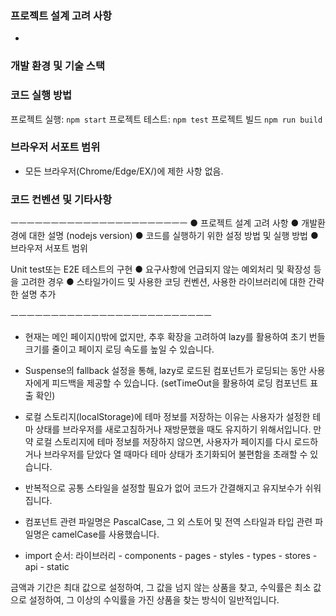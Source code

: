 ### 프로젝트 설계 고려 사항

-

### 개발 환경 및 기술 스택

### 코드 실행 방법

프로젝트 실행: `npm start`
프로젝트 테스트: `npm test`
프로젝트 빌드 `npm run build`

### 브라우저 서포트 범위

- 모든 브라우저(Chrome/Edge/EX/)에 제한 사항 없음.

### 코드 컨벤션 및 기타사항

ㅡㅡㅡㅡㅡㅡㅡㅡㅡㅡㅡㅡㅡㅡㅡㅡㅡㅡㅡㅡㅡㅡ
● 프로젝트 설계 고려 사항
● 개발환경에 대한 설명 (nodejs version)
● 코드를 실행하기 위한 설정 방법 및 실행 방법
● 브라우저 서포트 범위

Unit test또는 E2E 테스트의 구현
● 요구사항에 언급되지 않는 예외처리 및 확장성 등을 고려한 경우
● 스타일가이드 및 사용한 코딩 컨벤션, 사용한 라이브러리에 대한 간략한 설명 추가

ㅡㅡㅡㅡㅡㅡㅡㅡㅡㅡㅡㅡㅡㅡㅡㅡㅡㅡㅡㅡㅡㅡㅡㅡㅡ

- 현재는 메인 페이지()밖에 없지만, 추후 확장을 고려하여 lazy를 활용하여 초기 번들 크기를 줄이고 페이지 로딩 속도를 높일 수 있습니다.
- Suspense의 fallback 설정을 통해, lazy로 로드된 컴포넌트가 로딩되는 동안 사용자에게 피드백을 제공할 수 있습니다.
  (setTimeOut을 활용하여 로딩 컴포넌트 표출 확인)
- 로컬 스토리지(localStorage)에 테마 정보를 저장하는 이유는 사용자가 설정한 테마 상태를 브라우저를 새로고침하거나 재방문했을 때도 유지하기 위해서입니다. 만약 로컬 스토리지에 테마 정보를 저장하지 않으면, 사용자가 페이지를 다시 로드하거나 브라우저를 닫았다 열 때마다 테마 상태가 초기화되어 불편함을 초래할 수 있습니다.
- 반복적으로 공통 스타일을 설정할 필요가 없어 코드가 간결해지고 유지보수가 쉬워집니다.

- 컴포넌트 관련 파일명은 PascalCase, 그 외 스토어 및 전역 스타일과 타입 관련 파일명은 camelCase를 사용했습니다.

- import 순서: 라이브러리 - components - pages - styles - types - stores - api - static

금액과 기간은 최대 값으로 설정하여, 그 값을 넘지 않는 상품을 찾고,
수익률은 최소 값으로 설정하여, 그 이상의 수익률을 가진 상품을 찾는 방식이 일반적입니다.
